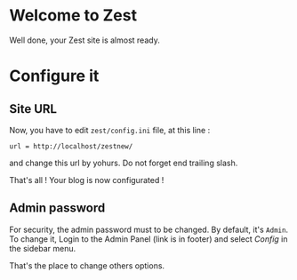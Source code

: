 # Welcome to Zest

Well done, your Zest site is almost ready.

# Configure it

## Site URL

Now, you have to edit `zest/config.ini` file, at this line :

`url = http://localhost/zestnew/`

and change this url by yohurs. Do not forget end trailing slash.

That's all ! Your blog is now configurated !

## Admin password

For security, the admin password must to be changed. By default, it's `Admin`.
To change it, Login to the Admin Panel (link is in footer) and select *Config* in the sidebar menu.

That's the place to change others options.